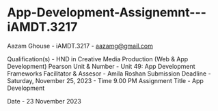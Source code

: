# App-Development-Assignemnt---iAMDT.3217

Aazam Ghouse -  iAMDT.3217 - aazamg@gmail.com

Qualification(s)      - HND in Creative Media Production (Web & App Development)
Pearson Unit & Number - Unit 49: App Development Frameworks
Facilitator & Assesor - Amila Roshan
Submission Deadline   - Saturday, November 25, 2023 - Time 9.00 PM
Assignment Title      - App Development

Date   - 23 November 2023
